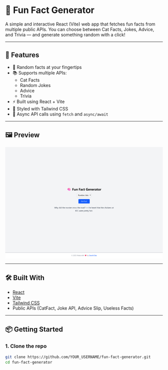 # 🧠 Fun Fact Generator

A simple and interactive React (Vite) web app that fetches fun facts from multiple public APIs. You can choose between Cat Facts, Jokes, Advice, and Trivia — and generate something random with a click!

---

## 🚀 Features

- 🔁 Random facts at your fingertips
- 📚 Supports multiple APIs:
  - Cat Facts
  - Random Jokes
  - Advice
  - Trivia
- ⚡ Built using React + Vite
- 🎨 Styled with Tailwind CSS
- 💬 Async API calls using `fetch` and `async/await`

---

## 🖼️ Preview

![App Screenshot](./screenshot.png)

---

## 🛠️ Built With

- [React](https://reactjs.org/)
- [Vite](https://vitejs.dev/)
- [Tailwind CSS](https://tailwindcss.com/)
- Public APIs (CatFact, Joke API, Advice Slip, Useless Facts)

---

## 📦 Getting Started

### 1. Clone the repo

```bash
git clone https://github.com/YOUR_USERNAME/fun-fact-generator.git
cd fun-fact-generator
